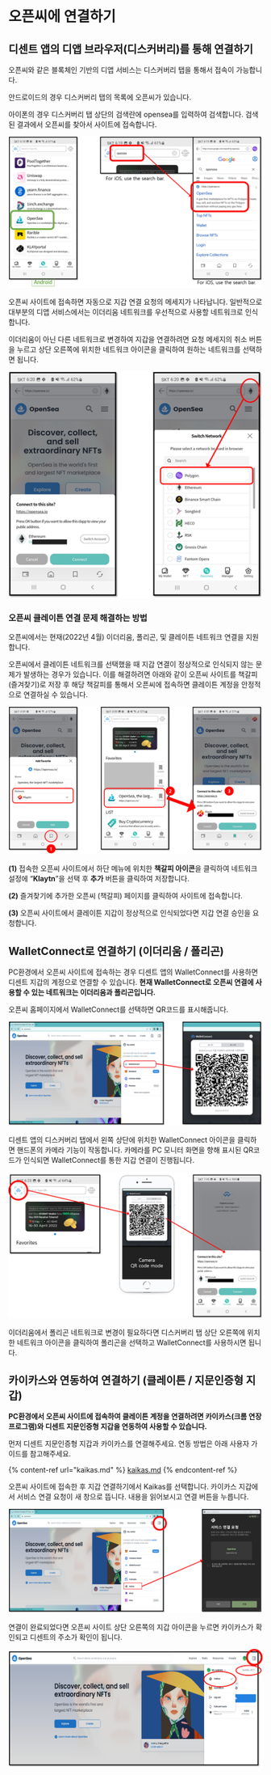 # 오픈씨에 연결하기

## 디센트 앱의 디앱 브라우저(디스커버리)를 통해 연결하기

오픈씨와 같은 블록체인 기반의 디앱 서비스는 디스커버리 탭을 통해서 접속이 가능합니다.

안드로이드의 경우 디스커버리 탭의 목록에 오픈씨가 있습니다.

아이폰의 경우 디스커버리 탭 상단의 검색란에 opensea를 입력하여 검색합니다. 검색된 결과에서 오픈씨를 찾아서 사이트에 접속합니다.

![](<../.gitbook/assets/그림1 (2) (1).png>)

오픈씨 사이트에 접속하면 자동으로 지갑 연결 요청의 메세지가 나타납니다. 일반적으로 대부분의 디앱 서비스에서는 이더리움 네트워크를 우선적으로 사용할 네트워크로 인식합니다.

이더리움이 아닌 다른 네트워크로 변경하여 지갑을 연결하려면 요청 메세지의 취소 버튼을 누르고 상단 오른쪽에 위치한 네트워크 아이콘을 클릭하여 원하는 네트워크를 선택하면 됩니다. &#x20;

![](<../.gitbook/assets/그림2 (3) (1) (1).png>)

### 오픈씨 클레이튼 연결 문제 해결하는 방법

오픈씨에서는 현재(2022년 4월) 이더리움, 폴리곤, 및 클레이튼 네트워크 연결을 지원합니다.&#x20;

오픈씨에서 클레이튼 네트워크를 선택했을 때 지갑 연결이 정상적으로 인식되지 않는 문제가 발생하는 경우가 있습니다. 이를 해결하려면 아래와 같이 오픈씨 사이트를 책갈피(즐겨찾기)로 저장 후 해당 책갈피를 통해서 오픈씨에 접속하면 클레이튼 계정을 안정적으로 연결하실 수 있습니다.&#x20;

![](<../.gitbook/assets/그림3 (4).png>)

**(1)** 접속한 오픈씨 사이트에서 하단 메뉴에 위치한 **책갈피 아이콘**을 클릭하여 네트워크 설정에 “**Klaytn**”을 선택 후 **추가** 버튼을 클릭하여 저장합니다.

**(2)** 즐겨찾기에 추가한 오픈씨 (책갈피) 페이지를 클릭하여 사이트에 접속합니다.

**(3)** 오픈씨 사이트에서 클레이튼 지갑이 정상적으로 인식되었다면 지갑 연결 승인을 요청합니다.

## WalletConnect로 연결하기 (이더리움 / 폴리곤)

PC환경에서 오픈씨 사이트에 접속하는 경우 디센트 앱의 WalletConnect를 사용하면 디센트 지갑의 계정으로 연결할 수 있습니다. **현재 WalletConnect로 오픈씨 연결에 사용할 수 있는 네트워크는 이더리움과 폴리곤입니다.**

오픈씨 홈페이지에서 WalletConnect를 선택하면 QR코드를 표시해줍니다.

![](<../.gitbook/assets/그림4 (1) (1) (1).png>)

디센트 앱의 디스커버리 탭에서 왼쪽 상단에 위치한 WalletConnect 아이콘을 클릭하면 핸드폰의 카메라 기능이 작동합니다. 카메라를 PC 모니터 화면을 향해 표시된 QR코드가 인식되면 WalletConnect를 통한 지갑 연결이 진행됩니다.

![](<../.gitbook/assets/그림5 (1) (1).png>)

이더리움에서 폴리곤 네트워크로 변경이 필요하다면 디스커버리 탭 상단 오른쪽에 위치한 네트워크 아이콘을 클릭하여 폴리곤을 선택하고 WalletConnect를 사용하시면 됩니다.

## 카이카스와 연동하여 연결하기 (클레이튼 / 지문인증형 지갑)&#x20;

**PC환경에서 오픈씨 사이트에 접속하여 클레이튼 계정을 연결하려면 카이카스(크롬 연장 프로그램)와 디센트 지문인증형 지갑을 연동하여 사용할 수 있습니다.**

먼저 디센트 지문인증형 지갑과 카이카스를 연결해주세요. 연동 방법은 아래 사용자 가이드를 참고해주세요.

{% content-ref url="kaikas.md" %}
[kaikas.md](kaikas.md)
{% endcontent-ref %}

오픈씨 사이트에 접속한 후 지갑 연결하기에서 Kaikas를 선택합니다. 카이카스 지갑에서 서비스 연결 요청이 새 창으로 뜹니다. 내용을 읽어보시고 연결 버튼을 누릅니다.

![](<../.gitbook/assets/그림6 (1) (1).png>)

연결이 완료되었다면 오픈씨 사이트 상단 오른쪽의 지갑 아이콘을 누르면 카이카스가 확인되고 디센트의 주소가 확인이 됩니다.

![](<../.gitbook/assets/그림7 (1) (1).png>)
